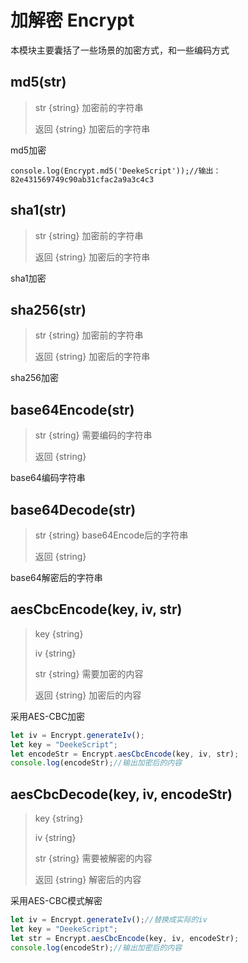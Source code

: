 # 加解密 Encrypt

本模块主要囊括了一些场景的加密方式，和一些编码方式

## md5(str)
> str {string} 加密前的字符串
> 
> 返回 {string} 加密后的字符串

md5加密

```
console.log(Encrypt.md5('DeekeScript'));//输出：82e431569749c90ab31cfac2a9a3c4c3
```


## sha1(str)
> str {string} 加密前的字符串
> 
> 返回 {string} 加密后的字符串

sha1加密


## sha256(str)
> str {string} 加密前的字符串
> 
> 返回 {string} 加密后的字符串
>
sha256加密


## base64Encode(str)
> str {string} 需要编码的字符串
> 
> 返回 {string}

base64编码字符串

## base64Decode(str)
> str {string} base64Encode后的字符串
> 
> 返回 {string}

base64解密后的字符串



## aesCbcEncode(key, iv, str)
> key {string}
> 
> iv {string}
> 
> str {string} 需要加密的内容
> 
> 返回 {string} 加密后的内容

采用AES-CBC加密

```javascript
let iv = Encrypt.generateIv();
let key = "DeekeScript";
let encodeStr = Encrypt.aesCbcEncode(key, iv, str);
console.log(encodeStr);//输出加密后的内容
```

## aesCbcDecode(key, iv, encodeStr)
> key {string}
> 
> iv {string}
> 
> str {string} 需要被解密的内容
> 
> 返回 {string} 解密后的内容

采用AES-CBC模式解密

```javascript
let iv = Encrypt.generateIv();//替换成实际的iv
let key = "DeekeScript";
let str = Encrypt.aesCbcEncode(key, iv, encodeStr);
console.log(encodeStr);//输出加密后的内容
```
